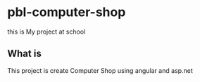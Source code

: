 # pbl-computer-shop
this is My project at school

## What is 
This project is create Computer Shop using angular and asp.net
